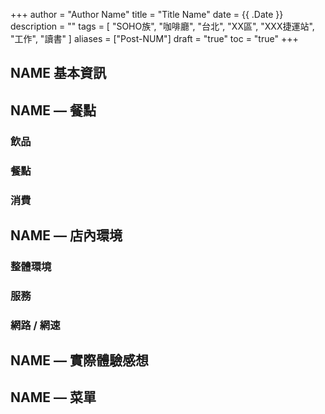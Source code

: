 +++
author = "Author Name"
title = "Title Name"
date = {{ .Date }}
description = ""
tags = [
    "SOHO族",
    "咖啡廳",
    "台北",
    "XX區",
    "XXX捷運站",
    "工作",
    "讀書"
]
aliases = ["Post-NUM"]
draft = "true"
toc = "true"
+++

## NAME 基本資訊

## NAME — 餐點

### 飲品

### 餐點

### 消費

## NAME — 店內環境

### 整體環境

### 服務

### 網路 / 網速

## NAME — 實際體驗感想

## NAME — 菜單